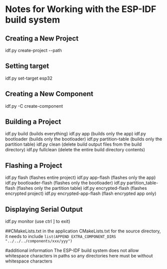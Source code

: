 # Notes for Working with the ESP-IDF build system

## Creating a New Project

idf.py create-project --path <project path> <path name>

## Setting target
idf.py set-target esp32

## Creating a New Component
idf.py -C <component path> create-component <component name>

## Building a Project
idf.py build   (builds everything)
idf.py app     (builds only the app)
idf.py bootloader (builds only the bootloader)
idf.py partition-table (builds only the partition table)
idf.py clean (delete build output files from the build directory)
idf.py fullclean (delete the entire build directory contents)

## Flashing a Project
idf.py flash  (flashes entire project)
idf.py app-flash (flashes only the app)
idf.py bootloader-flash (flashes only the bootloader)
idf.py partition_table-flash (flashes only the partition table)
idf.py encrypted-flash (flashes encrypted project)
idf.py encrypted-app-flash (flash encrypted app only)

## Displaying Serial Output
idf.py monitor  (use ctrl ] to exit)

##CMakeLists.txt
in the application CMakeLists.txt for the source directory, it needs to include `list(APPEND EXTRA_COMPONENT_DIRS "../../../components/xxx/yyy")`

#additional information
The ESP-IDF build system does not allow whitespace characters in paths so any directories here must be without whitespace characters

